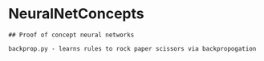 # NeuralNetConcepts

	## Proof of concept neural networks

	backprop.py - learns rules to rock paper scissors via backpropogation


